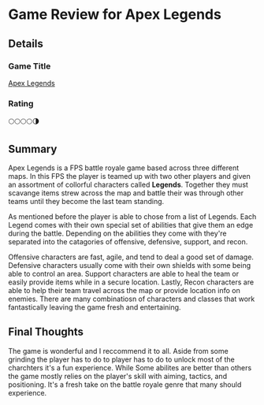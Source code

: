 # Game Review for Apex Legends

## Details

### Game Title

[Apex Legends](https://store.steampowered.com/app/1172470/Apex_Legends/)

### Rating
🌕🌕🌕🌕🌗

## Summary

Apex Legends is a FPS battle royale game based across three different maps. In this FPS the player is teamed up with two other players and given an assortment of collorful
characters called **Legends**. Together they must scavange items strew across the map and battle their was through other teams until they become the last team standing.

As mentioned before the player is able to chose from a list of Legends. Each Legend comes with their own special set of abilities that give them an edge during the battle.
Depending on the abilities they come with they're separated into the catagories of offensive, defensive, support, and recon. 

Offensive characters are fast, agile, and tend to deal a good set of damage. Defensive characters usually come with their own shields with some being able to control an area.
Support characters are able to heal the team or easily provide items while in a secure location. Lastly, Recon characters are able to help their team travel across the 
map or provide location info on enemies. There are many combinatiosn of characters and classes that work fantastically leaving the game fresh and entertaining.

## Final Thoughts

The game is wonderful and I reccommend it to all. Aside from some grinding the player has to do to player has to do to unlock most of the charchters it's a fun experience. While
Some abilites are better than others the game mostly relies on the player's skill with aiming, tactics, and positioning. It's a fresh take on the battle royale genre that many
should experience.

